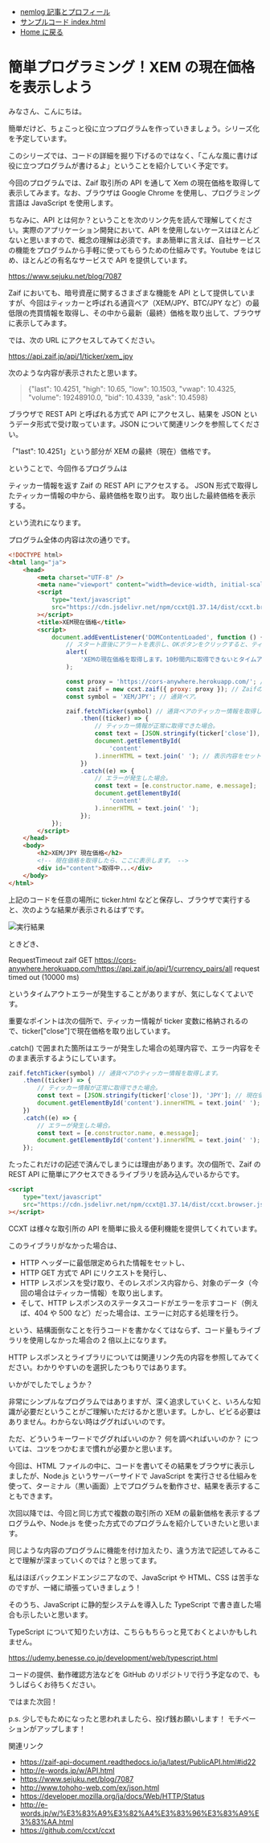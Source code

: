 -   [nemlog 記事とプロフィール](https://nemlog.nem.social/profile/5648)
-   [サンプルコード index.html](./index.html)
-   [Home に戻る](/README.md)

# 簡単プログラミング！XEM の現在価格を表示しよう

みなさん、こんにちは。

簡単だけど、ちょこっと役に立つプログラムを作っていきましょう。シリーズ化を予定しています。

このシリーズでは、コードの詳細を掘り下げるのではなく、「こんな風に書けば役に立つプログラムが書けるよ」ということを紹介していく予定です。

今回のプログラムでは、Zaif 取引所の API を通して Xem の現在価格を取得して表示してみます。なお、ブラウザは Google Chrome を使用し、プログラミング言語は JavaScript を使用します。

ちなみに、API とは何か？ということを次のリンク先を読んで理解してください。実際のアプリケーション開発において、API を使用しないケースはほとんどないと思いますので、概念の理解は必須です。まあ簡単に言えば、自社サービスの機能をプログラムから手軽に使ってもらうための仕組みです。Youtube をはじめ、ほとんどの有名なサービスで API を提供しています。

https://www.sejuku.net/blog/7087

Zaif においても、暗号資産に関するさまざまな機能を API として提供していますが、今回はティッカーと呼ばれる通貨ペア（XEM/JPY、BTC/JPY など）の最低限の売買情報を取得し、その中から最新（最終）価格を取り出して、ブラウザに表示してみます。

では、次の URL にアクセスしてみてください。

https://api.zaif.jp/api/1/ticker/xem_jpy

次のような内容が表示されたと思います。

> {"last": 10.4251, "high": 10.65, "low": 10.1503, "vwap": 10.4325, "volume": 19248910.0, "bid": 10.4339, "ask": 10.4598}

ブラウザで REST API と呼ばれる方式で API にアクセスし、結果を JSON というデータ形式で受け取っています。JSON について関連リンクを参照してください。

「"last": 10.4251」という部分が XEM の最終（現在）価格です。

ということで、今回作るプログラムは

ティッカー情報を返す Zaif の REST API にアクセスする。
JSON 形式で取得したティッカー情報の中から、最終価格を取り出す。
取り出した最終価格を表示する。

という流れになります。

プログラム全体の内容は次の通りです。

```html
<!DOCTYPE html>
<html lang="ja">
    <head>
        <meta charset="UTF-8" />
        <meta name="viewport" content="width=device-width, initial-scale=1.0" />
        <script
            type="text/javascript"
            src="https://cdn.jsdelivr.net/npm/ccxt@1.37.14/dist/ccxt.browser.js"
        ></script>
        <title>XEM現在価格</title>
        <script>
            document.addEventListener('DOMContentLoaded', function () {
                // スタート直後にアラートを表示し、OKボタンをクリックすると、ティッカー情報を取得します。
                alert(
                    'XEMの現在価格を取得します。10秒間内に取得できないとタイムアウトエラーが発生します。'
                );

                const proxy = 'https://cors-anywhere.herokuapp.com/'; // CORS対策（CORSについては奥がそのうち別途説明する予定）。
                const zaif = new ccxt.zaif({ proxy: proxy }); // ZaifのAPIにアクセスする準備。
                const symbol = 'XEM/JPY'; // 通貨ペア。

                zaif.fetchTicker(symbol) // 通貨ペアのティッカー情報を取得します。
                    .then((ticker) => {
                        // ティッカー情報が正常に取得できた場合。
                        const text = [JSON.stringify(ticker['close']), 'JPY']; // 現在価格を取り出します。
                        document.getElementById(
                            'content'
                        ).innerHTML = text.join(' '); // 表示内容をセットします。
                    })
                    .catch((e) => {
                        // エラーが発生した場合。
                        const text = [e.constructor.name, e.message];
                        document.getElementById(
                            'content'
                        ).innerHTML = text.join(' ');
                    });
            });
        </script>
    </head>
    <body>
        <h2>XEM/JPY 現在価格</h2>
        <!-- 現在価格を取得したら、ここに表示します。 -->
        <div id="content">取得中...</div>
    </body>
</html>
```

上記のコードを任意の場所に ticker.html などと保存し、ブラウザで実行すると、次のような結果が表示されるはずです。

![実行結果](./1.png)

ときどき、

RequestTimeout zaif GET https://cors-anywhere.herokuapp.com/https://api.zaif.jp/api/1/currency_pairs/all request timed out (10000 ms)

というタイムアウトエラーが発生することがありますが、気にしなくてよいです。

重要なポイントは次の個所で、ティッカー情報が ticker 変数に格納されるので、ticker["close"]で現在価格を取り出しています。

.catch() で囲まれた箇所はエラーが発生した場合の処理内容で、エラー内容をそのまま表示するようにしています。

```javascript
zaif.fetchTicker(symbol) // 通貨ペアのティッカー情報を取得します。
    .then((ticker) => {
        // ティッカー情報が正常に取得できた場合。
        const text = [JSON.stringify(ticker['close']), 'JPY']; // 現在価格を取り出します。
        document.getElementById('content').innerHTML = text.join(' '); // 表示内容をセットします。
    })
    .catch((e) => {
        // エラーが発生した場合。
        const text = [e.constructor.name, e.message];
        document.getElementById('content').innerHTML = text.join(' ');
    });
```

たったこれだけの記述で済んでしまうには理由があります。次の個所で、Zaif の REST API に簡単にアクセスできるライブラリを読み込んでいるからです。

```html
<script
    type="text/javascript"
    src="https://cdn.jsdelivr.net/npm/ccxt@1.37.14/dist/ccxt.browser.js"
></script>
```

CCXT は様々な取引所の API を簡単に扱える便利機能を提供してくれています。

このライブラリがなかった場合は、

-   HTTP ヘッダーに最低限定められた情報をセットし、
-   HTTP GET 方式で API にリクエストを発行し、
-   HTTP レスポンスを受け取り、そのレスポンス内容から、対象のデータ（今回の場合はティッカー情報）を取り出します。
-   そして、HTTP レスポンスのステータスコードがエラーを示すコード（例えば、404 や 500 など）だった場合は、エラーに対応する処理を行う。

という、結構面倒なことを行うコードを書かなくてはならず、コード量もライブラリを使用しなかった場合の 2 倍以上になります。

HTTP レスポンスとライブラリについては関連リンク先の内容を参照してみてください。わかりやすいのを選択したつもりではあります。

いかがでしたでしょうか？

非常にシンプルなプログラムではありますが、深く追求していくと、いろんな知識が必要だということがご理解いただけるかと思います。しかし、ビビる必要はありません。わからない時はググればいいのです。

ただ、どういうキーワードでググればいいのか？ 何を調べればいいのか？ については、コツをつかむまで慣れが必要かと思います。

今回は、HTML ファイルの中に、コードを書いてその結果をブラウザに表示しましたが、Node.js というサーバーサイドで JavaScript を実行させる仕組みを使って、ターミナル（黒い画面）上でプログラムを動作させ、結果を表示することもできます。

次回以降では、今回と同じ方式で複数の取引所の XEM の最新価格を表示するプログラムや、Node.js を使った方式でのプログラムを紹介していきたいと思います。

同じような内容のプログラムに機能を付け加えたり、違う方法で記述してみることで理解が深まっていくのでは？と思ってます。

私はほぼバックエンドエンジニアなので、JavaScript や HTML、CSS は苦手なのですが、一緒に頑張っていきましょう！

そのうち、JavaScript に静的型システムを導入した TypeScript で書き直した場合も示したいと思います。

TypeScript について知りたい方は、こちらもちらっと見ておくとよいかもしれません。

https://udemy.benesse.co.jp/development/web/typescript.html

コードの提供、動作確認方法などを GitHub のリポジトリで行う予定なので、もうしばらくお待ちください。

ではまた次回！

p.s. 少しでもためになったと思われましたら、投げ銭お願いします！ モチベーションがアップします！

関連リンク

-   https://zaif-api-document.readthedocs.io/ja/latest/PublicAPI.html#id22
-   http://e-words.jp/w/API.html
-   https://www.sejuku.net/blog/7087
-   http://www.tohoho-web.com/ex/json.html
-   https://developer.mozilla.org/ja/docs/Web/HTTP/Status
-   http://e-words.jp/w/%E3%83%A9%E3%82%A4%E3%83%96%E3%83%A9%E3%83%AA.html
-   https://github.com/ccxt/ccxt
